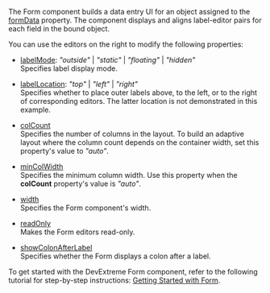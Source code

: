 The Form component builds a data entry UI for an object assigned to the [formData](/Documentation/ApiReference/UI_Components/dxForm/Configuration/#formData) property. The component displays and aligns label-editor pairs for each field in the bound object.

You can use the editors on the right to modify the following properties:

- [labelMode](/Documentation/ApiReference/UI_Components/dxForm/Configuration/#labelMode): *"outside"* | *"static"* | *"floating"* | *"hidden"*        
Specifies label display mode.

- [labelLocation](/Documentation/ApiReference/UI_Components/dxForm/Configuration/#labelLocation): *"top"* | *"left"* | *"right"*         
Specifies whether to place outer labels above, to the left, or to the right of corresponding editors. The latter location is not demonstrated in this example.

- [colCount](/Documentation/ApiReference/UI_Components/dxForm/Configuration/#colCount)  
Specifies the number of columns in the layout. To build an adaptive layout where the column count depends on the container width, set this property's value to *"auto"*.

- [minColWidth](/Documentation/ApiReference/UI_Components/dxForm/Configuration/#minColWidth)    
Specifies the minimum column width. Use this property when the **colCount** property's value is *"auto"*.

- [width](/Documentation/ApiReference/UI_Components/dxForm/Configuration/#width)    
Specifies the Form component's width.

- [readOnly](/Documentation/ApiReference/UI_Components/dxForm/Configuration/#readOnly)  
Makes the Form editors read-only.

- [showColonAfterLabel](/Documentation/ApiReference/UI_Components/dxForm/Configuration/#showColonAfterLabel)    
Specifies whether the Form displays a colon after a label. 

To get started with the DevExtreme Form component, refer to the following tutorial for step-by-step instructions: [Getting Started with Form](/Documentation/Guide/UI_Components/Form/Getting_Started_with_Form/).